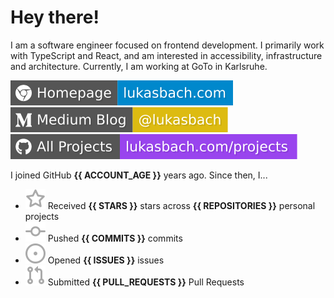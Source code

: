 # Hey there!

I am a software engineer focused on frontend development. I primarily work with TypeScript and React, and am interested in accessibility, infrastructure and architecture. Currently, I am working at GoTo in Karlsruhe.

[![Homepage](./icons/homepage.svg)](https://lukasbach.com)
[![Medium Blog](./icons/medium.svg)](https://medium.com/@lukasbach)
[![My Projects](./icons/projects.svg)](https://lukasbach.com/projects)

I joined GitHub **{{ ACCOUNT_AGE }}** years ago. Since then, I...

- ![](./icons/star.svg) Received **{{ STARS }}** stars across **{{ REPOSITORIES }}** personal projects
- ![](./icons/commit.svg) Pushed **{{ COMMITS }}** commits
- ![](./icons/issues.svg) Opened **{{ ISSUES }}** issues
- ![](./icons/pr.svg) Submitted **{{ PULL_REQUESTS }}** Pull Requests
